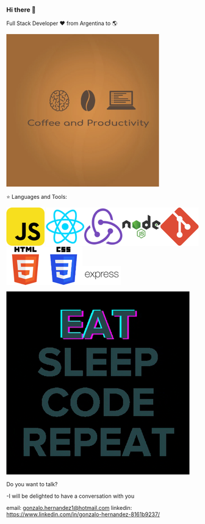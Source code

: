 ### Hi there 👋
Full Stack Developer ❤️ from Argentina to 🌎


<img src="bgGithub.webp"  height="400">


⭐ Languages and Tools:

<img src="github%20stuffs/jslogo.svg" width="100"> <img src="github%20stuffs/ReactLogo.svg" width="100"><img src="github%20stuffs/ReduxLogo.svg" width="100"><img src="github%20stuffs/nodeLogo.svg" width="100"><img src="github%20stuffs/gitLogo2.jpg" width="100"><img src="github%20stuffs/htmllogo2.png" width="100"><img src="github%20stuffs/cssLogo.svg" width="100"><img src="github%20stuffs/expressLogo.svg" width="100">


![](github%20stuffs/giphy.gif)

Do you want to talk?


-I will be delighted to have a conversation with you


email: gonzalo.hernandez1@hotmail.com
linkedin: https://www.linkedin.com/in/gonzalo-hernandez-8161b9237/
